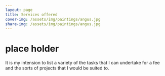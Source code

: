 ```yaml
---
layout: page
title: Services offered
cover-img: /assets/img/paintings/angus.jpg
share-img: /assets/img/paintings/angus.jpg
---
```


# place holder
It is my intension to list a variety of the tasks that I can undertake for a fee and the sorts of projects that I would be suited to.
